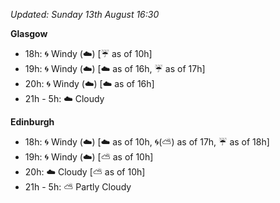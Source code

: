 *Updated: Sunday 13th August 16:30*

**Glasgow**

* 18h: :cyclone: Windy (:cloud:) [:umbrella: as of 10h]
* 19h: :cyclone: Windy (:cloud:) [:cloud: as of 16h, :umbrella: as of 17h]
* 20h: :cyclone: Windy (:cloud:) [:cloud: as of 16h]
* 21h - 5h: :cloud: Cloudy

**Edinburgh**

* 18h: :cyclone: Windy (:cloud:) [:cloud: as of 10h, :cyclone:(:partly_sunny:) as of 17h, :umbrella: as of 18h]
* 19h: :cyclone: Windy (:cloud:) [:partly_sunny: as of 10h]
* 20h: :cloud: Cloudy [:partly_sunny: as of 10h]
* 21h - 5h: :partly_sunny: Partly Cloudy
